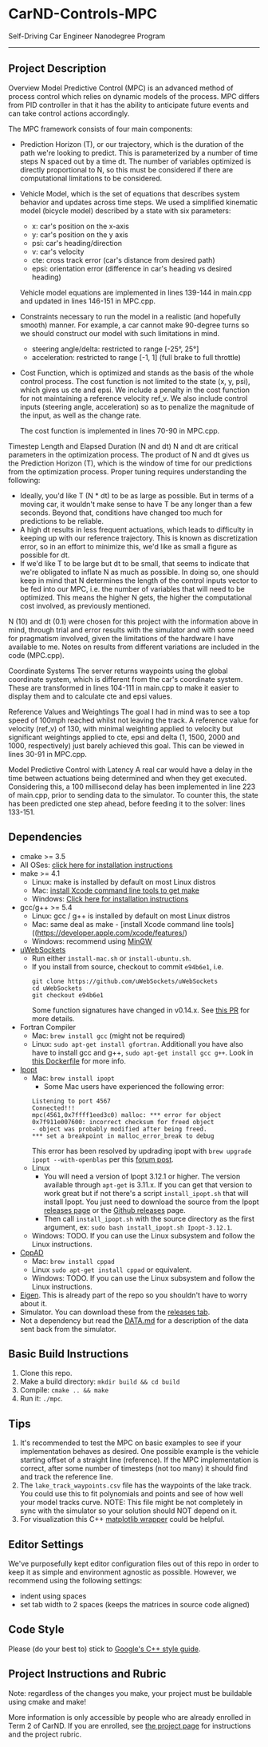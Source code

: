 # CarND-Controls-MPC
Self-Driving Car Engineer Nanodegree Program

---
## Project Description
Overview
Model Predictive Control (MPC) is an advanced method of process control which relies on dynamic models of the process. MPC differs from PID controller in that it has the ability to anticipate future events and can take control actions accordingly.

The MPC framework consists of four main components:

* Prediction Horizon (T), or our trajectory, which is the duration of the path we're looking to predict. This is parameterized by a number of time steps N spaced out by a time dt. The number of variables optimized is directly proportional to N, so this must be considered if there are computational limitations to be considered.

* Vehicle Model, which is the set of equations that describes system behavior and updates across time steps. We used a simplified kinematic model (bicycle model) described by a state with six parameters:
  * x: car's position on the x-axis
  * y: car's position on the y axis
  * psi: car's heading/direction
  * v: car's velocity
  * cte: cross track error (car's distance from desired path)
  * epsi: orientation error (difference in car's heading vs desired heading)
                 
  Vehicle model equations are implemented in lines 139-144 in main.cpp and updated in lines 146-151 in MPC.cpp.

* Constraints necessary to run the model in a realistic (and hopefully smooth) manner. For example, a car cannot make 90-degree turns so we should construct our model with such limitations in mind.
  * steering angle/delta: restricted to range [-25°, 25°]
  * acceleration: restricted to range [-1, 1] (full brake to full throttle)

* Cost Function, which is optimized and stands as the basis of the whole control process. The cost function is not limited to the state (x, y, psi), which gives us cte and epsi. We include a penalty in the cost function for not maintaining a reference velocity ref_v. We also include control inputs (steering angle, acceleration) so as to penalize the magnitude of the input, as well as the change rate.

  The cost function is implemented in lines 70-90 in MPC.cpp.
  
Timestep Length and Elapsed Duration (N and dt)
N and dt are critical parameters in the optimization process. The product of N and dt gives us the Prediction Horizon (T), which is the window of time for our predictions from the optimization process. Proper tuning requires understanding the following:
  * Ideally, you'd like T (N * dt) to be as large as possible. But in terms of a moving car, it wouldn't make sense to have T be any longer than a few seconds. Beyond that, conditions have changed too much for predictions to be reliable.
  * A high dt results in less frequent actuations, which leads to difficulty in keeping up with our reference trajectory. This is known as discretization error, so in an effort to minimize this, we'd like as small a figure as possible for dt.
  * If we'd like T to be large but dt to be small, that seems to indicate that we're obligated to inflate N as much as possible. In doing so, one should keep in mind that N determines the length of the control inputs vector to be fed into our MPC, i.e. the number of variables that will need to be optimized. This means the higher N gets, the higher the computational cost involved, as previously mentioned.

N (10) and dt (0.1) were chosen for this project with the information above in mind, through trial and error results with the simulator and with some need for pragmatism involved, given the limitations of the hardware I have available to me. Notes on results from different variations are included in the code (MPC.cpp).
 
Coordinate Systems
The server returns waypoints using the global coordinate system, which is different from the car's coordinate system. These are transformed in lines 104-111 in main.cpp to make it easier to display them and to calculate cte and epsi values.

Reference Values and Weightings
The goal I had in mind was to see a top speed of 100mph reached whilst not leaving the track. A reference value for velocity (ref_v) of 130, with minimal weighting applied to velocity but significant weightings applied to cte, epsi and delta (1, 1500, 2000 and 1000, respectively) just barely achieved this goal. This can be viewed in lines 30-91 in MPC.cpp.

Model Predictive Control with Latency
A real car would have a delay in the time between actuations being determined and when they get executed. Considering this, a 100 millisecond delay has been implemented in line 223 of main.cpp, prior to sending data to the simulator. To counter this, the state has been predicted one step ahead, before feeding it to the solver: lines 133-151.


## Dependencies

* cmake >= 3.5
 * All OSes: [click here for installation instructions](https://cmake.org/install/)
* make >= 4.1
  * Linux: make is installed by default on most Linux distros
  * Mac: [install Xcode command line tools to get make](https://developer.apple.com/xcode/features/)
  * Windows: [Click here for installation instructions](http://gnuwin32.sourceforge.net/packages/make.htm)
* gcc/g++ >= 5.4
  * Linux: gcc / g++ is installed by default on most Linux distros
  * Mac: same deal as make - [install Xcode command line tools]((https://developer.apple.com/xcode/features/)
  * Windows: recommend using [MinGW](http://www.mingw.org/)
* [uWebSockets](https://github.com/uWebSockets/uWebSockets)
  * Run either `install-mac.sh` or `install-ubuntu.sh`.
  * If you install from source, checkout to commit `e94b6e1`, i.e.
    ```
    git clone https://github.com/uWebSockets/uWebSockets 
    cd uWebSockets
    git checkout e94b6e1
    ```
    Some function signatures have changed in v0.14.x. See [this PR](https://github.com/udacity/CarND-MPC-Project/pull/3) for more details.
* Fortran Compiler
  * Mac: `brew install gcc` (might not be required)
  * Linux: `sudo apt-get install gfortran`. Additionall you have also have to install gcc and g++, `sudo apt-get install gcc g++`. Look in [this Dockerfile](https://github.com/udacity/CarND-MPC-Quizzes/blob/master/Dockerfile) for more info.
* [Ipopt](https://projects.coin-or.org/Ipopt)
  * Mac: `brew install ipopt`
       +  Some Mac users have experienced the following error:
       ```
       Listening to port 4567
       Connected!!!
       mpc(4561,0x7ffff1eed3c0) malloc: *** error for object 0x7f911e007600: incorrect checksum for freed object
       - object was probably modified after being freed.
       *** set a breakpoint in malloc_error_break to debug
       ```
       This error has been resolved by updrading ipopt with
       ```brew upgrade ipopt --with-openblas```
       per this [forum post](https://discussions.udacity.com/t/incorrect-checksum-for-freed-object/313433/19).
  * Linux
    * You will need a version of Ipopt 3.12.1 or higher. The version available through `apt-get` is 3.11.x. If you can get that version to work great but if not there's a script `install_ipopt.sh` that will install Ipopt. You just need to download the source from the Ipopt [releases page](https://www.coin-or.org/download/source/Ipopt/) or the [Github releases](https://github.com/coin-or/Ipopt/releases) page.
    * Then call `install_ipopt.sh` with the source directory as the first argument, ex: `sudo bash install_ipopt.sh Ipopt-3.12.1`. 
  * Windows: TODO. If you can use the Linux subsystem and follow the Linux instructions.
* [CppAD](https://www.coin-or.org/CppAD/)
  * Mac: `brew install cppad`
  * Linux `sudo apt-get install cppad` or equivalent.
  * Windows: TODO. If you can use the Linux subsystem and follow the Linux instructions.
* [Eigen](http://eigen.tuxfamily.org/index.php?title=Main_Page). This is already part of the repo so you shouldn't have to worry about it.
* Simulator. You can download these from the [releases tab](https://github.com/udacity/self-driving-car-sim/releases).
* Not a dependency but read the [DATA.md](./DATA.md) for a description of the data sent back from the simulator.


## Basic Build Instructions


1. Clone this repo.
2. Make a build directory: `mkdir build && cd build`
3. Compile: `cmake .. && make`
4. Run it: `./mpc`.

## Tips

1. It's recommended to test the MPC on basic examples to see if your implementation behaves as desired. One possible example
is the vehicle starting offset of a straight line (reference). If the MPC implementation is correct, after some number of timesteps
(not too many) it should find and track the reference line.
2. The `lake_track_waypoints.csv` file has the waypoints of the lake track. You could use this to fit polynomials and points and see of how well your model tracks curve. NOTE: This file might be not completely in sync with the simulator so your solution should NOT depend on it.
3. For visualization this C++ [matplotlib wrapper](https://github.com/lava/matplotlib-cpp) could be helpful.

## Editor Settings

We've purposefully kept editor configuration files out of this repo in order to
keep it as simple and environment agnostic as possible. However, we recommend
using the following settings:

* indent using spaces
* set tab width to 2 spaces (keeps the matrices in source code aligned)

## Code Style

Please (do your best to) stick to [Google's C++ style guide](https://google.github.io/styleguide/cppguide.html).

## Project Instructions and Rubric

Note: regardless of the changes you make, your project must be buildable using
cmake and make!

More information is only accessible by people who are already enrolled in Term 2
of CarND. If you are enrolled, see [the project page](https://classroom.udacity.com/nanodegrees/nd013/parts/40f38239-66b6-46ec-ae68-03afd8a601c8/modules/f1820894-8322-4bb3-81aa-b26b3c6dcbaf/lessons/b1ff3be0-c904-438e-aad3-2b5379f0e0c3/concepts/1a2255a0-e23c-44cf-8d41-39b8a3c8264a)
for instructions and the project rubric.

